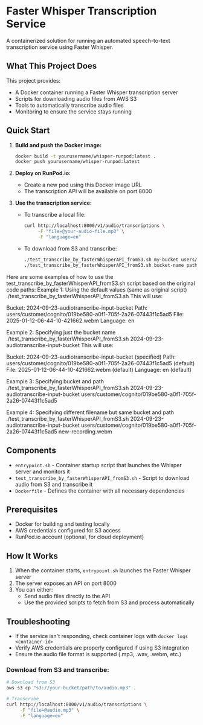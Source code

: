# Faster Whisper Transcription Service

A containerized solution for running an automated speech-to-text transcription service using Faster Whisper.

## What This Project Does

This project provides:
- A Docker container running a Faster Whisper transcription server
- Scripts for downloading audio files from AWS S3
- Tools to automatically transcribe audio files
- Monitoring to ensure the service stays running

## Quick Start

1. **Build and push the Docker image:**
   ```bash
   docker build -t yourusername/whisper-runpod:latest .
   docker push yourusername/whisper-runpod:latest
   ```

2. **Deploy on RunPod.io:**
   - Create a new pod using this Docker image URL
   - The transcription API will be available on port 8000

3. **Use the transcription service:**
   - To transcribe a local file:
     ```bash
     curl http://localhost:8000/v1/audio/transcriptions \
          -F "file=@your-audio-file.mp3" \
          -F "language=en"
     ```
   
   - To download from S3 and transcribe:
     ```bash
     ./test_transcribe_by_fasterWhisperAPI_fromS3.sh my-bucket users/recordings audio-file.webm
     ./test_transcribe_by_fasterWhisperAPI_fromS3.sh bucket-name path/to/file.mp3
     ```

Here are some examples of how to use the test_transcribe_by_fasterWhisperAPI_fromS3.sh script based on the original code paths:
Example 1: Using the default values (same as original script)
./test_transcribe_by_fasterWhisperAPI_fromS3.sh
This will use:

Bucket: 2024-09-23-audiotranscribe-input-bucket
Path: users/customer/cognito/019be580-a0f1-705f-2a26-07443f1c5ad5
File: 2025-01-12-06-44-10-421662.webm
Language: en

Example 2: Specifying just the bucket name
./test_transcribe_by_fasterWhisperAPI_fromS3.sh 2024-09-23-audiotranscribe-input-bucket
This will use:

Bucket: 2024-09-23-audiotranscribe-input-bucket (specified)
Path: users/customer/cognito/019be580-a0f1-705f-2a26-07443f1c5ad5 (default)
File: 2025-01-12-06-44-10-421662.webm (default)
Language: en (default)

Example 3: Specifying bucket and path
./test_transcribe_by_fasterWhisperAPI_fromS3.sh 2024-09-23-audiotranscribe-input-bucket users/customer/cognito/019be580-a0f1-705f-2a26-07443f1c5ad5

Example 4: Specifying different filename but same bucket and path
./test_transcribe_by_fasterWhisperAPI_fromS3.sh 2024-09-23-audiotranscribe-input-bucket users/customer/cognito/019be580-a0f1-705f-2a26-07443f1c5ad5 new-recording.webm



## Components

- `entrypoint.sh` - Container startup script that launches the Whisper server and monitors it
- `test_transcribe_by_fasterWhisperAPI_fromS3.sh` - Script to download audio from S3 and transcribe it
- `Dockerfile` - Defines the container with all necessary dependencies

## Prerequisites

- Docker for building and testing locally
- AWS credentials configured for S3 access
- RunPod.io account (optional, for cloud deployment)

## How It Works

1. When the container starts, `entrypoint.sh` launches the Faster Whisper server
2. The server exposes an API on port 8000
3. You can either:
   - Send audio files directly to the API
   - Use the provided scripts to fetch from S3 and process automatically

## Troubleshooting

- If the service isn't responding, check container logs with `docker logs <container-id>`
- Verify AWS credentials are properly configured if using S3 integration
- Ensure the audio file format is supported (.mp3, .wav, .webm, etc.)
### Download from S3 and transcribe:

```bash
# Download from S3
aws s3 cp "s3://your-bucket/path/to/audio.mp3" .

# Transcribe
curl http://localhost:8000/v1/audio/transcriptions \
     -F "file=@audio.mp3" \
     -F "language=en"
```
